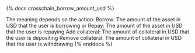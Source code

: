 {% docs crosschain_borrow_amount_usd %}

The meaning depends on the action:
Borrow: The amount of the asset in USD that the user is borrowing or
Repay: The amount of the asset in USD that the user is repaying
Add collateral: The amount of collateral in USD that the user is depositing
Remove collateral: The amount of collateral in USD that the user is withdrawing
{% enddocs %}